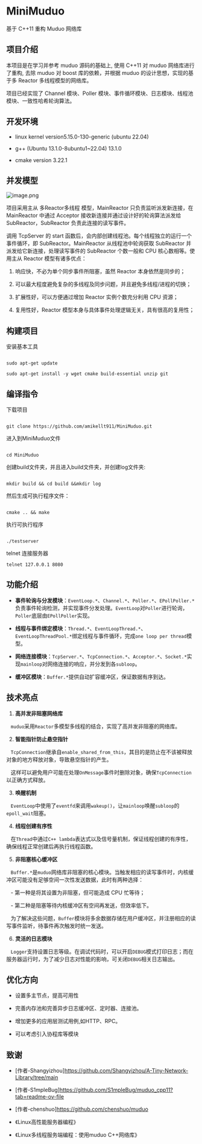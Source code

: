 # MiniMuduo

  

基于 C++11 重构 Muduo 网络库

## 项目介绍

  

本项目是在学习并参考 muduo 源码的基础上, 使用 C++11 对 muduo 网络库进行了重构, 去除 muduo 对 boost 库的依赖，并根据 muduo 的设计思想，实现的基于多 Reactor 多线程模型的网络库。

  

项目已经实现了 Channel 模块、Poller 模块、事件循环模块、日志模块、线程池模块、一致性哈希轮询算法。

  

## 开发环境

  

* linux kernel version5.15.0-130-generic (ubuntu 22.04)

* g++ (Ubuntu 13.1.0-8ubuntu1~22.04) 13.1.0

* cmake version 3.22.1

  

## 并发模型

  

![image.png](https://cdn.nlark.com/yuque/0/2022/png/26752078/1670853134528-c88d27f2-10a2-46d3-b308-48f7632a2f09.png?x-oss-process=image%2Fresize%2Cw_937%2Climit_0)

  

项目采用主从 多Reactor多线程 模型，MainReactor 只负责监听派发新连接，在 MainReactor 中通过 Acceptor 接收新连接并通过设计好的轮询算法派发给 SubReactor，SubReactor 负责此连接的读写事件。

  

调用 TcpServer 的 start 函数后，会内部创建线程池。每个线程独立的运行一个事件循环，即 SubReactor。MainReactor 从线程池中轮询获取 SubReactor 并派发给它新连接，处理读写事件的 SubReactor 个数一般和 CPU 核心数相等。使用主从 Reactor 模型有诸多优点：

  

1. 响应快，不必为单个同步事件所阻塞，虽然 Reactor 本身依然是同步的；

2. 可以最大程度避免复杂的多线程及同步问题，并且避免多线程/进程的切换；

3. 扩展性好，可以方便通过增加 Reactor 实例个数充分利用 CPU 资源；

4. 复用性好，Reactor 模型本身与具体事件处理逻辑无关，具有很高的复用性；

  

## 构建项目

  

安装基本工具

  

```shell

sudo apt-get update

sudo apt-get install -y wget cmake build-essential unzip git

```

  
  

## 编译指令

  

下载项目

  

```shell

git clone https://github.com/amikellt911/MiniMuduo.git

```

  

进入到MiniMuduo文件

```shell

cd MiniMuduo

```

  

创建build文件夹，并且进入build文件夹，并创建log文件夹:

```shell

mkdir build && cd build &&mkdir log

```

  

然后生成可执行程序文件：

```shell

cmake .. && make

```

  

执行可执行程序

```shell

./testserver

```

telnet 连接服务器
```shell
telnet 127.0.0.1 8080
```
  

## 功能介绍

  

- **事件轮询与分发模块**：`EventLoop.*`、`Channel.*`、`Poller.*`、`EPollPoller.*`负责事件轮询检测，并实现事件分发处理。`EventLoop`对`Poller`进行轮询，`Poller`底层由`EPollPoller`实现。

- **线程与事件绑定模块**：`Thread.*`、`EventLoopThread.*`、`EventLoopThreadPool.*`绑定线程与事件循环，完成`one loop per thread`模型。

- **网络连接模块**：`TcpServer.*`、`TcpConnection.*`、`Acceptor.*`、`Socket.*`实现`mainloop`对网络连接的响应，并分发到各`subloop`。

- **缓冲区模块**：`Buffer.*`提供自动扩容缓冲区，保证数据有序到达。

  

## 技术亮点

  

1. **高并发非阻塞网络库**  

   `muduo`采用`Reactor`多模型多线程的结合，实现了高并发非阻塞的网络库。

  

2. **智能指针防止悬空指针**  

   `TcpConnection`继承自`enable_shared_from_this`，其目的是防止在不该被释放对象的地方释放对象，导致悬空指针的产生。  

   这样可以避免用户可能在处理`OnMessage`事件时删除对象，确保`TcpConnection`以正确方式释放。

  

3. **唤醒机制**  

   `EventLoop`中使用了`eventfd`来调用`wakeup()`，让`mainloop`唤醒`subloop`的`epoll_wait`阻塞。

  
  

4. **线程创建有序性**  

   在`Thread`中通过`C++ lambda`表达式以及信号量机制，保证线程创建的有序性，确保线程正常创建后再执行线程函数。

  

5. **非阻塞核心缓冲区**  

   `Buffer.*`是`muduo`网络库非阻塞的核心模块。当触发相应的读写事件时，内核缓冲区可能没有足够空间一次性发送数据，此时有两种选择：  

   - 第一种是将其设置为非阻塞，但可能造成 CPU 忙等待；  

   - 第二种是阻塞等待内核缓冲区有空间再发送，但效率低下。  

  

   为了解决这些问题，`Buffer`模块将多余数据存储在用户缓冲区，并注册相应的读写事件监听，待事件再次触发时统一发送。

  

6. **灵活的日志模块**  

   `Logger`支持设置日志等级。在调试代码时，可以开启`DEBUG`模式打印日志；而在服务器运行时，为了减少日志对性能的影响，可关闭`DEBUG`相关日志输出。

  
  

## 优化方向

  
- 设置多主节点，提高可用性

- 完善内存池和完善异步日志缓冲区、定时器、连接池。

- 增加更多的应用层测试用例,如HTTP、RPC。

- 可以考虑引入协程库等模块

  

## 致谢

  

- [作者-Shangyizhou]https://github.com/Shangyizhou/A-Tiny-Network-Library/tree/main

- [作者-S1mpleBug]https://github.com/S1mpleBug/muduo_cpp11?tab=readme-ov-file

- [作者-chenshuo]https://github.com/chenshuo/muduo

- 《Linux高性能服务器编程》

- 《Linux多线程服务端编程：使用muduo C++网络库》